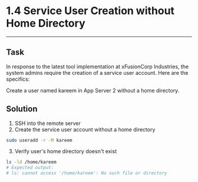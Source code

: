# 1.4 Service User Creation without Home Directory
---
## Task
In response to the latest tool implementation at xFusionCorp Industries, the system admins require the creation of a service user account. Here are the specifics:  
  
Create a user named kareem in App Server 2 without a home directory.  
## Solution
1. SSH into the remote server
2. Create the service user account without a home directory
```bash
sudo useradd -r -M kareem
```
3. Verify user's home directory doesn't exist
```bash
ls -ld /home/kareem
# Expected output:
# ls: cannot access '/home/kareem': No such file or directory
```
